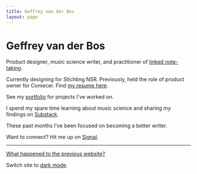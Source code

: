 ```yaml
---
title: Geffrey van der Bos
layout: page
---
```


# Geffrey van der Bos

Product designer, music science writer, and practitioner of [linked note-taking](/notetaking).

Currently designing for Stichting NSR. Previously, held the role of product owner for Comecer. Find [my resume here](/resume).

See my [portfolio](/portfolio) for projects I've worked on.

I spend my spare time learning about music science and sharing my findings on [Substack](https://geffrey.substack.com).

These past months I've been focused on becoming a better writer.

Want to connect? Hit me up on [Signal](https://signal.me/#eu/ctlD__2i3DbpPnd4CRwgxIbCMTPOCwvD7chjLP77QNsQsUEeDLBPz7-3iq0tz7UC).

***
[What happened to the previous website?](/longevity)

Switch site to <a href="#" class="toggle-theme" data-dark-text="light mode">dark mode</a>.
